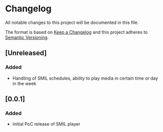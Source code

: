# Changelog
All notable changes to this project will be documented in this file.

The format is based on [Keep a Changelog](http://keepachangelog.com/en/1.0.0/)
and this project adheres to [Semantic Versioning](http://semver.org/spec/v2.0.0.html).

## [Unreleased]
### Added
- Handling of SMIL schedules, ability to play media in certain time or day in the week

## [0.0.1]
### Added
- Initial PoC release of SMIL player
